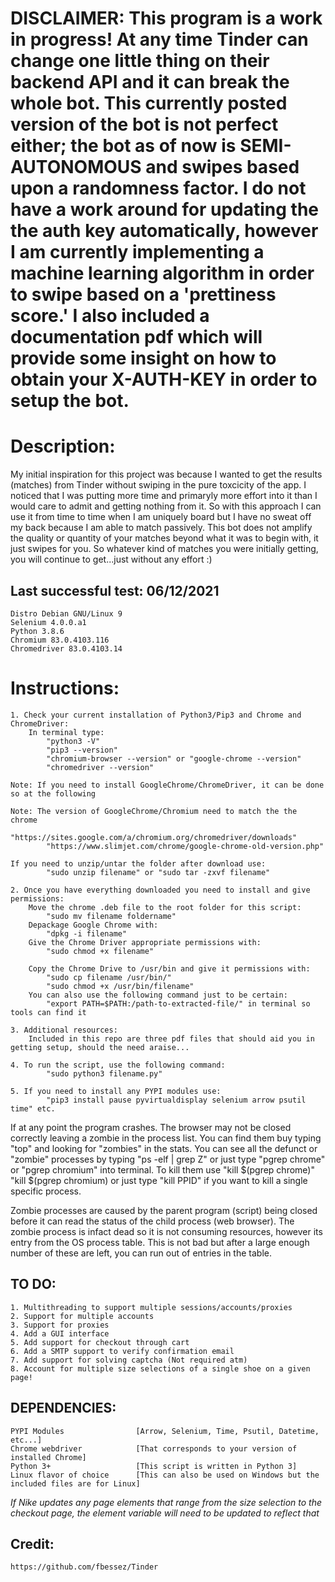 # DISCLAIMER: This program is a work in progress! At any time Tinder can change one little thing on their backend API and it can break the whole bot. This currently posted version of the bot is not perfect either; the bot as of now is SEMI-AUTONOMOUS and swipes based upon a randomness factor. I do not have a work around for updating the the auth key automatically, however I am currently implementing a machine learning algorithm in order to swipe based on a 'prettiness score.' I also included a documentation pdf which will provide some insight on how to obtain your X-AUTH-KEY in order to setup the bot. 

# Description: 
My initial inspiration for this project was because I wanted to get the results (matches) from Tinder without swiping in the pure toxcicity of the app. I noticed that I was putting more time and primaryly more effort into it than I would care to admit and getting nothing from it. So with this approach I can use it from time to time when I am uniquely board but I have no sweat off my back because I am able to match passively. This bot does not amplify the quality or quantity of your matches beyond what it was to begin with, it just swipes for you. So whatever kind of matches you were initially getting, you will continue to get...just without any effort :) 
    

## Last successful test: 06/12/2021
    Distro Debian GNU/Linux 9
    Selenium 4.0.0.a1
    Python 3.8.6
    Chromium 83.0.4103.116
    Chromedriver 83.0.4103.14

# Instructions: 

    1. Check your current installation of Python3/Pip3 and Chrome and ChromeDriver:
        In terminal type:
            "python3 -V" 
            "pip3 --version"
            "chromium-browser --version" or "google-chrome --version"
            "chromedriver --version"

    Note: If you need to install GoogleChrome/ChromeDriver, it can be done so at the following

    Note: The version of GoogleChrome/Chromium need to match the the chrome
            "https://sites.google.com/a/chromium.org/chromedriver/downloads"  
            "https://www.slimjet.com/chrome/google-chrome-old-version.php"

    If you need to unzip/untar the folder after download use: 
            "sudo unzip filename" or "sudo tar -zxvf filename"

    2. Once you have everything downloaded you need to install and give permissions:
        Move the chrome .deb file to the root folder for this script:
            "sudo mv filename foldername"
        Depackage Google Chrome with:
            "dpkg -i filename" 
        Give the Chrome Driver appropriate permissions with:
            "sudo chmod +x filename" 

        Copy the Chrome Drive to /usr/bin and give it permissions with:
            "sudo cp filename /usr/bin/"
            "sudo chmod +x /usr/bin/filename"
        You can also use the following command just to be certain:
            "export PATH=$PATH:/path-to-extracted-file/" in terminal so tools can find it 

    3. Additional resources:
        Included in this repo are three pdf files that should aid you in getting setup, should the need araise...

    4. To run the script, use the following command:
            "sudo python3 filename.py"

    5. If you need to install any PYPI modules use:
            "pip3 install pause pyvirtualdisplay selenium arrow psutil time" etc.

If at any point the program crashes. The browser may not be closed correctly leaving a zombie in the process list. 
You can find them buy typing "top" and looking for "zombies" in the stats. You can see all the defunct or "zombie" 
processes by typing "ps -elf | grep Z" or just type "pgrep chrome" or "pgrep chromium" into terminal. 
To kill them use "kill $(pgrep chrome)" "kill $(pgrep chromium) or just type "kill PPID" if you want to kill a single specific process.

Zombie processes are caused by the parent program (script) being closed before it can read the status of the child process (web browser). The zombie process is infact dead so it is not consuming resources, however its entry from the OS process table. This is not bad but after a large enough number of these are left, you can run out of entries in the table.



## TO DO: 
    1. Multithreading to support multiple sessions/accounts/proxies 
    2. Support for multiple accounts 
    3. Support for proxies  
    4. Add a GUI interface 
    5. Add support for checkout through cart 
    6. Add a SMTP support to verify confirmation email 
    7. Add support for solving captcha (Not required atm)  
    8. Account for multiple size selections of a single shoe on a given page!
    
## DEPENDENCIES: 
    PYPI Modules                [Arrow, Selenium, Time, Psutil, Datetime, etc...]
    Chrome webdriver            [That corresponds to your version of installed Chrome]
    Python 3+                   [This script is written in Python 3]
    Linux flavor of choice      [This can also be used on Windows but the included files are for Linux] 

_If Nike updates any page elements that range from the size selection to the checkout page, the element variable will need to be updated to reflect that_
## Credit: 
    https://github.com/fbessez/Tinder
